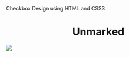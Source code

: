 Checkbox Design using HTML and CSS3 

<div align="center">
  <h1>Unmarked</h1>
</div>

<div aling="center">
  <img src="![unmarked](https://user-images.githubusercontent.com/97970573/150389041-5477e406-d83a-49e8-a34d-3589479eded8.jpg)" />
</div>

